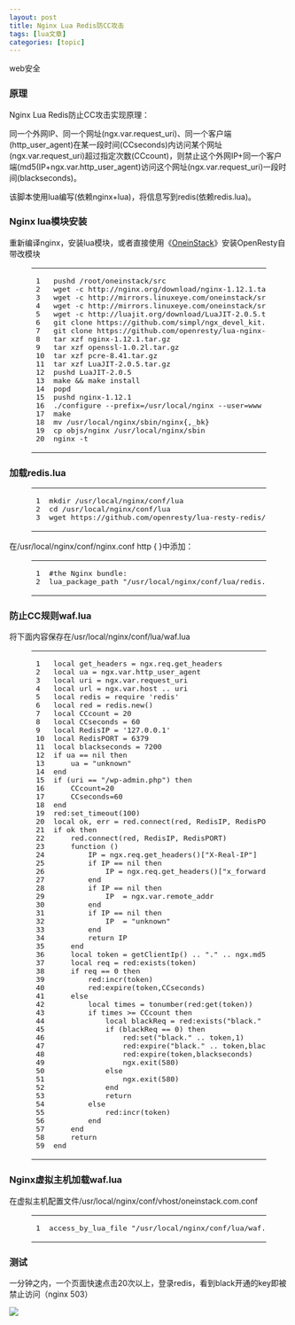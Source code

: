 ```yaml
---
layout: post
title: Nginx Lua Redis防CC攻击 
tags: [lua文章]
categories: [topic]
---
```

<p><i class="fa fa-quote-left"></i> web安全 <i class="fa fa-quote-right"></i></p>


<h3 id="原理"><a href="#原理" class="headerlink" title="原理"></a>原理</h3><p>Nginx Lua Redis防止CC攻击实现原理：</p>
<p>同一个外网IP、同一个网址(ngx.var.request_uri)、同一个客户端(http_user_agent)在某一段时间(CCseconds)内访问某个网址(ngx.var.request_uri)超过指定次数(CCcount)，则禁止这个外网IP+同一个客户端(md5(IP+ngx.var.http_user_agent)访问这个网址(ngx.var.request_uri)一段时间(blackseconds)。</p>
<p>该脚本使用lua编写(依赖nginx+lua)，将信息写到redis(依赖redis.lua)。</p>
<h3 id="Nginx-lua模块安装"><a href="#Nginx-lua模块安装" class="headerlink" title="Nginx lua模块安装"></a>Nginx lua模块安装</h3><p>重新编译nginx，安装lua模块，或者直接使用《<a href="https://oneinstack.com/" target="_blank" rel="noopener noreferrer">OneinStack</a>》安装OpenResty自带改模块</p>
<figure class="highlight bash"><table><tbody><tr><td class="gutter"><pre><span class="line">1</span><br/><span class="line">2</span><br/><span class="line">3</span><br/><span class="line">4</span><br/><span class="line">5</span><br/><span class="line">6</span><br/><span class="line">7</span><br/><span class="line">8</span><br/><span class="line">9</span><br/><span class="line">10</span><br/><span class="line">11</span><br/><span class="line">12</span><br/><span class="line">13</span><br/><span class="line">14</span><br/><span class="line">15</span><br/><span class="line">16</span><br/><span class="line">17</span><br/><span class="line">18</span><br/><span class="line">19</span><br/><span class="line">20</span><br/></pre></td><td class="code"><pre><span class="line"><span class="built_in">pushd</span> /root/oneinstack/src</span><br/><span class="line">wget -c http://nginx.org/download/nginx-1.12.1.tar.gz</span><br/><span class="line">wget -c http://mirrors.linuxeye.com/oneinstack/src/openssl-1.0.2l.tar.gz</span><br/><span class="line">wget -c http://mirrors.linuxeye.com/oneinstack/src/pcre-8.41.tar.gz</span><br/><span class="line">wget -c http://luajit.org/download/LuaJIT-2.0.5.tar.gz</span><br/><span class="line">git <span class="built_in">clone</span> https://github.com/simpl/ngx_devel_kit.git</span><br/><span class="line">git <span class="built_in">clone</span> https://github.com/openresty/lua-nginx-module.git</span><br/><span class="line">tar xzf nginx-1.12.1.tar.gz</span><br/><span class="line">tar xzf openssl-1.0.2l.tar.gz</span><br/><span class="line">tar xzf pcre-8.41.tar.gz</span><br/><span class="line">tar xzf LuaJIT-2.0.5.tar.gz</span><br/><span class="line"><span class="built_in">pushd</span> LuaJIT-2.0.5</span><br/><span class="line">make &amp;&amp; make install</span><br/><span class="line"><span class="built_in">popd</span></span><br/><span class="line"><span class="built_in">pushd</span> nginx-1.12.1</span><br/><span class="line">./configure --prefix=/usr/<span class="built_in">local</span>/nginx --user=www --group=www --with-http_stub_status_module --with-http_v2_module --with-http_ssl_module --with-http_gzip_static_module --with-http_realip_module --with-http_flv_module --with-http_mp4_module --with-openssl=../openssl-1.0.2l --with-pcre=../pcre-8.41 --with-pcre-jit --with-ld-opt=-ljemalloc --add-module=../lua-nginx-module --add-module=../ngx_devel_kit</span><br/><span class="line">make</span><br/><span class="line">mv /usr/<span class="built_in">local</span>/nginx/sbin/nginx{,_bk}</span><br/><span class="line">cp objs/nginx /usr/<span class="built_in">local</span>/nginx/sbin</span><br/><span class="line">nginx -t </span><br/></pre></td></tr></tbody></table></figure>

<h3 id="加载redis-lua"><a href="#加载redis-lua" class="headerlink" title="加载redis.lua"></a>加载redis.lua</h3><figure class="highlight bash"><table><tbody><tr><td class="gutter"><pre><span class="line">1</span><br/><span class="line">2</span><br/><span class="line">3</span><br/></pre></td><td class="code"><pre><span class="line">mkdir /usr/<span class="built_in">local</span>/nginx/conf/lua</span><br/><span class="line"><span class="built_in">cd</span> /usr/<span class="built_in">local</span>/nginx/conf/lua</span><br/><span class="line">wget https://github.com/openresty/lua-resty-redis/raw/master/lib/resty/redis.lua</span><br/></pre></td></tr></tbody></table></figure>

<p>在/usr/local/nginx/conf/nginx.conf http { }中添加：</p>
<figure class="highlight plain"><table><tbody><tr><td class="gutter"><pre><span class="line">1</span><br/><span class="line">2</span><br/></pre></td><td class="code"><pre><span class="line">#the Nginx bundle:</span><br/><span class="line">lua_package_path &#34;/usr/local/nginx/conf/lua/redis.lua&#34;;</span><br/></pre></td></tr></tbody></table></figure>

<h3 id="防止CC规则waf-lua"><a href="#防止CC规则waf-lua" class="headerlink" title="防止CC规则waf.lua"></a>防止CC规则waf.lua</h3><p>将下面内容保存在/usr/local/nginx/conf/lua/waf.lua</p>
<figure class="highlight lua"><table><tbody><tr><td class="gutter"><pre><span class="line">1</span><br/><span class="line">2</span><br/><span class="line">3</span><br/><span class="line">4</span><br/><span class="line">5</span><br/><span class="line">6</span><br/><span class="line">7</span><br/><span class="line">8</span><br/><span class="line">9</span><br/><span class="line">10</span><br/><span class="line">11</span><br/><span class="line">12</span><br/><span class="line">13</span><br/><span class="line">14</span><br/><span class="line">15</span><br/><span class="line">16</span><br/><span class="line">17</span><br/><span class="line">18</span><br/><span class="line">19</span><br/><span class="line">20</span><br/><span class="line">21</span><br/><span class="line">22</span><br/><span class="line">23</span><br/><span class="line">24</span><br/><span class="line">25</span><br/><span class="line">26</span><br/><span class="line">27</span><br/><span class="line">28</span><br/><span class="line">29</span><br/><span class="line">30</span><br/><span class="line">31</span><br/><span class="line">32</span><br/><span class="line">33</span><br/><span class="line">34</span><br/><span class="line">35</span><br/><span class="line">36</span><br/><span class="line">37</span><br/><span class="line">38</span><br/><span class="line">39</span><br/><span class="line">40</span><br/><span class="line">41</span><br/><span class="line">42</span><br/><span class="line">43</span><br/><span class="line">44</span><br/><span class="line">45</span><br/><span class="line">46</span><br/><span class="line">47</span><br/><span class="line">48</span><br/><span class="line">49</span><br/><span class="line">50</span><br/><span class="line">51</span><br/><span class="line">52</span><br/><span class="line">53</span><br/><span class="line">54</span><br/><span class="line">55</span><br/><span class="line">56</span><br/><span class="line">57</span><br/><span class="line">58</span><br/><span class="line">59</span><br/></pre></td><td class="code"><pre><span class="line"><span class="keyword">local</span> get_headers = ngx.req.get_headers</span><br/><span class="line"><span class="keyword">local</span> ua = ngx.var.http_user_agent</span><br/><span class="line"><span class="keyword">local</span> uri = ngx.var.request_uri</span><br/><span class="line"><span class="keyword">local</span> url = ngx.var.host .. uri</span><br/><span class="line"><span class="keyword">local</span> redis = <span class="built_in">require</span> <span class="string">&#39;redis&#39;</span></span><br/><span class="line"><span class="keyword">local</span> red = redis.new()</span><br/><span class="line"><span class="keyword">local</span> CCcount = <span class="number">20</span></span><br/><span class="line"><span class="keyword">local</span> CCseconds = <span class="number">60</span></span><br/><span class="line"><span class="keyword">local</span> RedisIP = <span class="string">&#39;127.0.0.1&#39;</span></span><br/><span class="line"><span class="keyword">local</span> RedisPORT = <span class="number">6379</span></span><br/><span class="line"><span class="keyword">local</span> blackseconds = <span class="number">7200</span></span><br/><span class="line"><span class="keyword">if</span> ua == <span class="literal">nil</span> <span class="keyword">then</span></span><br/><span class="line">    ua = <span class="string">&#34;unknown&#34;</span></span><br/><span class="line"><span class="keyword">end</span></span><br/><span class="line"><span class="keyword">if</span> (uri == <span class="string">&#34;/wp-admin.php&#34;</span>) <span class="keyword">then</span></span><br/><span class="line">    CCcount=<span class="number">20</span></span><br/><span class="line">    CCseconds=<span class="number">60</span></span><br/><span class="line"><span class="keyword">end</span></span><br/><span class="line">red:set_timeout(<span class="number">100</span>)</span><br/><span class="line"><span class="keyword">local</span> ok, err = red.connect(red, RedisIP, RedisPORT)</span><br/><span class="line"><span class="keyword">if</span> ok <span class="keyword">then</span></span><br/><span class="line">    red.connect(red, RedisIP, RedisPORT)</span><br/><span class="line">    <span class="function"><span class="keyword">function</span> <span class="params">()</span></span></span><br/><span class="line">        IP = ngx.req.get_headers()[<span class="string">&#34;X-Real-IP&#34;</span>]</span><br/><span class="line">        <span class="keyword">if</span> IP == <span class="literal">nil</span> <span class="keyword">then</span></span><br/><span class="line">            IP = ngx.req.get_headers()[<span class="string">&#34;x_forwarded_for&#34;</span>]</span><br/><span class="line">        <span class="keyword">end</span></span><br/><span class="line">        <span class="keyword">if</span> IP == <span class="literal">nil</span> <span class="keyword">then</span></span><br/><span class="line">            IP  = ngx.var.remote_addr</span><br/><span class="line">        <span class="keyword">end</span></span><br/><span class="line">        <span class="keyword">if</span> IP == <span class="literal">nil</span> <span class="keyword">then</span></span><br/><span class="line">            IP  = <span class="string">&#34;unknown&#34;</span></span><br/><span class="line">        <span class="keyword">end</span></span><br/><span class="line">        <span class="keyword">return</span> IP</span><br/><span class="line">    <span class="keyword">end</span></span><br/><span class="line">    <span class="keyword">local</span> token = getClientIp() .. <span class="string">&#34;.&#34;</span> .. ngx.md5(url .. ua)</span><br/><span class="line">    <span class="keyword">local</span> req = red:exists(token)</span><br/><span class="line">    <span class="keyword">if</span> req == <span class="number">0</span> <span class="keyword">then</span></span><br/><span class="line">        red:incr(token)</span><br/><span class="line">        red:expire(token,CCseconds)</span><br/><span class="line">    <span class="keyword">else</span></span><br/><span class="line">        <span class="keyword">local</span> times = <span class="built_in">tonumber</span>(red:get(token))</span><br/><span class="line">        <span class="keyword">if</span> times &gt;= CCcount <span class="keyword">then</span></span><br/><span class="line">            <span class="keyword">local</span> blackReq = red:exists(<span class="string">&#34;black.&#34;</span> .. token)</span><br/><span class="line">            <span class="keyword">if</span> (blackReq == <span class="number">0</span>) <span class="keyword">then</span></span><br/><span class="line">                red:set(<span class="string">&#34;black.&#34;</span> .. token,<span class="number">1</span>)</span><br/><span class="line">                red:expire(<span class="string">&#34;black.&#34;</span> .. token,blackseconds)</span><br/><span class="line">                red:expire(token,blackseconds)</span><br/><span class="line">                ngx.<span class="built_in">exit</span>(<span class="number">580</span>)</span><br/><span class="line">            <span class="keyword">else</span></span><br/><span class="line">                ngx.<span class="built_in">exit</span>(<span class="number">580</span>)</span><br/><span class="line">            <span class="keyword">end</span></span><br/><span class="line">            <span class="keyword">return</span></span><br/><span class="line">        <span class="keyword">else</span></span><br/><span class="line">            red:incr(token)</span><br/><span class="line">        <span class="keyword">end</span></span><br/><span class="line">    <span class="keyword">end</span></span><br/><span class="line">    <span class="keyword">return</span></span><br/><span class="line"><span class="keyword">end</span></span><br/></pre></td></tr></tbody></table></figure>

<h3 id="Nginx虚拟主机加载waf-lua"><a href="#Nginx虚拟主机加载waf-lua" class="headerlink" title="Nginx虚拟主机加载waf.lua"></a>Nginx虚拟主机加载waf.lua</h3><p>在虚拟主机配置文件/usr/local/nginx/conf/vhost/oneinstack.com.conf</p>
<figure class="highlight plain"><table><tbody><tr><td class="gutter"><pre><span class="line">1</span><br/></pre></td><td class="code"><pre><span class="line">access_by_lua_file &#34;/usr/local/nginx/conf/lua/waf.lua&#34;;</span><br/></pre></td></tr></tbody></table></figure>

<h3 id="测试"><a href="#测试" class="headerlink" title="测试"></a>测试</h3><p>一分钟之内，一个页面快速点击20次以上，登录redis，看到black开通的key即被禁止访问（nginx 503）</p>
<img src="https://jiesunn.github.io//2019/02/02/2019-02-02-Nginx%20Lua%20Redis防CC攻击/pic1.png"/>